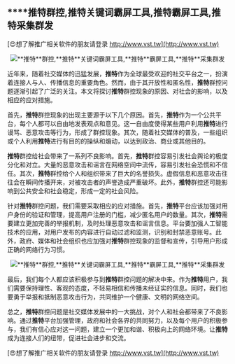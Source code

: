 ## ****推特**群控,**推特**关键词霸屏工具,**推特**霸屏工具,**推特**采集群发**

[😍想了解推广相关软件的朋友请登录 http://www.vst.tw](http://www.vst.tw)

 <center><img src="https://vst.tw/MP4/tuiguang/png/2.png" alt="**推特**群控,**推特**关键词霸屏工具,**推特**霸屏工具,**推特**采集群发"></center>

近年来，随着社交媒体的迅猛发展，**推特**作为全球最受欢迎的社交平台之一，扮演着连接人与人、传播信息的重要角色。然而，由于其开放性和匿名性，**推特**群控问题逐渐引起了广泛的关注。本文将探讨**推特**群控现象的原因、对社会的影响，以及相应的应对措施。

首先，**推特**群控现象的出现主要源于以下几个原因。首先，**推特**作为一个公共平台，每个人都可以自由地发表观点和意见。这一自由度使得某些用户利用**推特**进行谩骂、恶意攻击等行为，形成了群控现象。其次，随着社交媒体的普及，一些组织或个人利用**推特**进行有目的的操纵和煽动，以达到政治、商业或其他目的。

**推特**群控给社会带来了一系列不良影响。首先，**推特**群控容易引发社会舆论的极度分化和对立。大量的恶意攻击和谣言在网络空间中流传，容易引发社会恐慌和不信任。其次，**推特**群控给个人和组织带来了巨大的名誉损失。虚假信息和恶意攻击往往会在瞬间传播开来，对被攻击者的声誉造成严重破坏。此外，**推特**群控还可能影响到公共安全和社会稳定，形成一定的社会风险。

针对**推特**群控问题，我们需要采取相应的应对措施。首先，**推特**平台应该加强对用户身份的验证和管理，提高用户注册的门槛，减少匿名用户的数量。其次，**推特**需要建立更加完善的举报机制，及时处理恶意攻击和谣言信息。平台要加强人工智能技术的应用，对用户发布的内容进行自动过滤和监测，识别和封禁恶意账号。此外，政府、媒体和社会组织也应加强对**推特**群控现象的监督和宣传，引导用户形成正确的网络行为习惯。

 <center><img src="https://vst.tw/MP4/tuiguang/png/1.png" alt="**推特**群控,**推特**关键词霸屏工具,**推特**霸屏工具,**推特**采集群发"></center>

最后，我们每个人都应该积极参与到**推特**群控问题的解决中来。作为**推特**用户，我们需要保持理性、客观的态度，不轻易相信和传播未经证实的信息。同时，我们也要勇于举报和抵制恶意攻击行为，共同维护一个健康、文明的网络空间。

总之，**推特**群控问题是社交媒体发展中的一大挑战，对个人和社会都带来了不良影响。通过**推特**平台加强管理，政府和社会各界的共同努力，以及每个用户的积极参与，我们有信心应对这一问题，建立一个更加和谐、积极向上的网络环境。让**推特**成为连接人们的纽带，促进社会进步和交流。

[😍想了解推广相关软件的朋友请登录 http://www.vst.tw](http://www.vst.tw)




